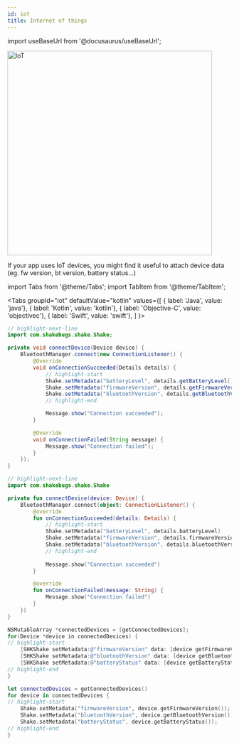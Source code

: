 ```yaml
---
id: iot
title: Internet of things
---
```

import useBaseUrl from '@docusaurus/useBaseUrl';

<div class='text--center'>
<img
  alt='IoT'
  src={useBaseUrl('img/docs-iot@2x.png')}
  width='460'
/>
</div>

If your app uses IoT devices, you might find it useful to attach device data (eg. fw version, bt version, battery status...)


import Tabs from '@theme/Tabs';
import TabItem from '@theme/TabItem';

<Tabs
  groupId="iot"
  defaultValue="kotlin"
  values={[
    { label: 'Java', value: 'java'},
    { label: 'Kotlin', value: 'kotlin'},
    { label: 'Objective-C', value: 'objectivec'},
    { label: 'Swift', value: 'swift'},
  ]
}>

<TabItem value="java">

```java title="App.java"
// highlight-next-line
import com.shakebugs.shake.Shake;

private void connectDevice(Device device) {
    BluetoothManager.connect(new ConnectionListener() {
        @Override
        void onConnectionSucceeded(Details details) {
            // highlight-start
            Shake.setMetadata("batteryLevel", details.getBatteryLevel());
            Shake.setMetadata("firmwareVersion", details.getFirmwareVersion());
            Shake.setMetadata("bluetoothVersion", details.getBluetoothVersion());
            // highlight-end

            Message.show("Connection succeeded");
        }

        @Override
        void onConnectionFailed(String message) {
            Message.show("Connection failed");
        }
    });   
}
```

</TabItem>

<TabItem value="kotlin">

```kotlin title="App.kt"
// highlight-next-line
import com.shakebugs.shake.Shake

private fun connectDevice(device: Device) {
    BluetoothManager.connect(object: ConnectionListener() {
        @override
        fun onConnectionSucceeded(details: Details) {
            // highlight-start
            Shake.setMetadata("batteryLevel", details.batteryLevel)
            Shake.setMetadata("firmwareVersion", details.firmwareVersion)
            Shake.setMetadata("bluetoothVersion", details.bluetoothVersion)
            // highlight-end
            
            Message.show("Connection succeeded")
        }

        @override
        fun onConnectionFailed(message: String) {
            Message.show("Connection failed")
        }
    })
}
```

</TabItem>

<TabItem value="objectivec">

```objectivec title="App.m"
NSMutableArray *connectedDevices = [getConnectedDevices];
for(Device *device in connectedDevices) {
// highlight-start
    [SHKShake setMetadata:@"firmwareVersion" data: [device getFirmwareVersion]];
    [SHKShake setMetadata:@"bluetoothVersion" data: [device getBluetoothVersion]];
    [SHKShake setMetadata:@"batteryStatus" data: [device getBatteryStatus]];
// highlight-end
} 
```

</TabItem>

<TabItem value="swift">

```swift title="App.swift"
let connectedDevices = getConnectedDevices()
for device in connectedDevices {
// highlight-start
    Shake.setMetadata("firmwareVersion", device.getFirmwareVersion());
    Shake.setMetadata("bluetoothVersion", device.getBluetoothVersion());
    Shake.setMetadata("batteryStatus", device.getBatteryStatus());
// highlight-end
}
```

</TabItem>

</Tabs>
